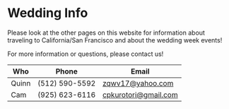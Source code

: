 # Wedding Info

Please look at the other pages on this website for information about traveling to California/San Francisco and about the wedding week events!

For more information or questions, please contact us!

| Who   | Phone          | Email                |
| ----- | -------------- | -------------------- |
| Quinn | (512) 590-5592 | <zqwv17@yahoo.com>     |
| Cam   | (925) 623-6116 | <cpkurotori@gmail.com> |
